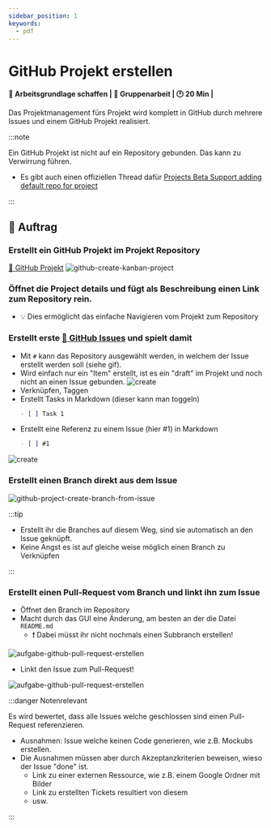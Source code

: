 ```yaml
---
sidebar_position: 1
keywords:
  - pdf
---
```


# GitHub Projekt erstellen

**:dart: Arbeitsgrundlage schaffen | :dna: Gruppenarbeit | :clock1: 20 Min |**

Das Projektmanagement fürs Projekt wird komplett in GitHub durch mehrere Issues
und einem GitHub Projekt realisiert.

:::note

Ein GitHub Projekt ist nicht auf ein Repository gebunden. Das kann zu Verwirrung
führen.

- Es gibt auch einen offiziellen Thread dafür
  [Projects Beta Support adding default repo for project](https://github.com/orgs/community/discussions/8251)

:::

## 📝 Auftrag

### Erstellt ein GitHub Projekt im Projekt Repository

[📜 GitHub Projekt](https://docs.github.com/en/issues/planning-and-tracking-with-projects/learning-about-projects/about-projects)
![github-create-kanban-project](images/github-create-kanban-project.png)

### Öffnet die **Project details** und fügt als Beschreibung einen Link zum Repository rein.

- :bulb: Dies ermöglicht das einfache Navigieren vom Projekt zum Repository

### Erstellt erste [📜 GitHub Issues](https://github.com/features/issues) und spielt damit

- Mit `#` kann das Repository ausgewählt werden, in welchem der Issue erstellt
  werden soll (siehe gif).
- Wird einfach nur ein "Item" erstellt, ist es ein "draft" im Projekt und noch
  nicht an einen Issue gebunden.
  ![create](./images/github-project-create-issue.gif)
- Verknüpfen, Taggen
- Erstellt Tasks in Markdown (dieser kann man toggeln)
  ```markdown
  - [ ] Task 1
  ```
- Erstellt eine Referenz zu einem Issue (hier #1) in Markdown
  ```markdown
  - [ ] #1
  ```

![create](./images/github-project-create-issue-2.gif)

### Erstellt einen Branch direkt aus dem Issue

![github-project-create-branch-from-issue](./images/github-project-create-branch-from-issue.jpg)

:::tip

- Erstellt ihr die Branches auf diesem Weg, sind sie automatisch an den Issue
  geknüpft.
- Keine Angst es ist auf gleiche weise möglich einen Branch zu Verknüpfen

:::

### Erstellt einen Pull-Request vom Branch und linkt ihn zum Issue

- Öffnet den Branch im Repository
- Macht durch das GUI eine Änderung, am besten an der die Datei `README.md`
  - :exclamation: Dabei müsst ihr nicht nochmals einen Subbranch erstellen!

![aufgabe-github-pull-request-erstellen](./images/github-pullrequest-erstellen.jpg)

- Linkt den Issue zum Pull-Request!

![aufgabe-github-pull-request-erstellen](./images/aufgabe-github-pull-request-erstellen.jpg)

:::danger Notenrelevant

Es wird bewertet, dass alle Issues welche geschlossen sind einen Pull-Request
referenzieren.

- Ausnahmen: Issue welche keinen Code generieren, wie z.B. Mockubs erstellen.
- Die Ausnahmen müssen aber durch Akzeptanzkriterien beweisen, wieso der Issue
  "done" ist.
  - Link zu einer externen Ressource, wie z.B. einem Google Ordner mit Bilder
  - Link zu erstellten Tickets resultiert von diesem
  - usw.

:::
